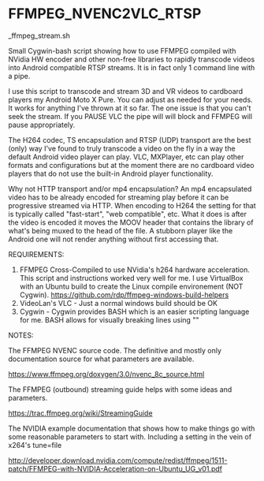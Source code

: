 # FFMPEG_NVENC2VLC_RTSP


_ffmpeg_stream.sh

Small Cygwin-bash script showing how to use FFMPEG compiled with NVidia HW encoder and other non-free libraries to rapidly transcode videos into Android compatible RTSP streams. It is in fact only 1 command line with a pipe.


I use this script to transcode and stream 3D and VR videos to cardboard players my Android Moto X Pure. You can adjust as needed for your needs.
It works for anything I've thrown at it so far. The one issue is that you can't seek the stream.
If you PAUSE VLC the pipe will will block and FFMPEG will pause appropriately.


The H264 codec, TS encapsulation and RTSP (UDP) transport are the best (only) way I've found to truly transcode a video on the fly in a way the default Android video player can play.
VLC, MXPlayer, etc can play other formats and configurations but at the moment there are no cardboard video players that do not use the built-in Android player functionality.

Why not HTTP transport and/or mp4 encapsulation? An mp4 encapsulated video has to be already encoded for streaming play before it can be progressive streamed via HTTP. When encoding to H264 the setting for that is typically called "fast-start", "web compatible", etc. What it does is after the video is encoded it moves the MOOV header that contains the library of what's being muxed to the head of the file. A stubborn player like the Android one will not render anything without first accessing that.


REQUIREMENTS:


1. FFMPEG Cross-Compiled to use NVidia's h264 hardware acceleration. This script and instructions worked very well for me. I use VirtualBox with an Ubuntu build to create the Linux compile environement (NOT Cygwin).
https://github.com/rdp/ffmpeg-windows-build-helpers
2. VideoLan's VLC - Just a normal windows build should be OK
3. Cygwin - Cygwin provides BASH which is an easier scripting language for me. BASH allows for visually breaking lines using "\"


NOTES:


The FFMPEG NVENC source code. The definitive and mostly only documentation source for what parameters are available.

https://www.ffmpeg.org/doxygen/3.0/nvenc_8c_source.html


The FFMPEG (outbound) streaming guide helps with some ideas and parameters.

https://trac.ffmpeg.org/wiki/StreamingGuide 


The NVIDIA example documentation that shows how to make things go with some reasonable parameters to start with. Including a setting in the vein of x264's tune=file

http://developer.download.nvidia.com/compute/redist/ffmpeg/1511-patch/FFMPEG-with-NVIDIA-Acceleration-on-Ubuntu_UG_v01.pdf

